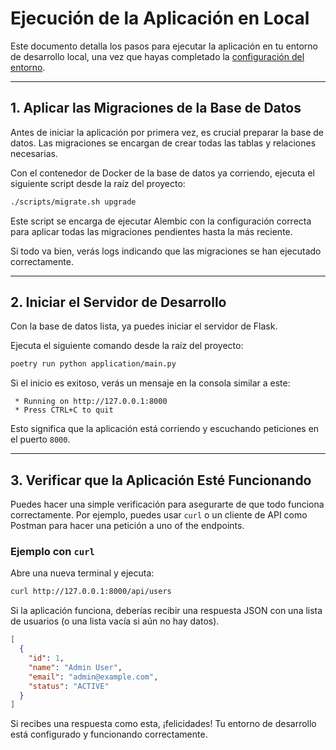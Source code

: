 # Ejecución de la Aplicación en Local

Este documento detalla los pasos para ejecutar la aplicación en tu entorno de desarrollo local, una vez que hayas completado la [configuración del entorno](./environment.md).

---

## 1. Aplicar las Migraciones de la Base de Datos

Antes de iniciar la aplicación por primera vez, es crucial preparar la base de datos. Las migraciones se encargan de crear todas las tablas y relaciones necesarias.

Con el contenedor de Docker de la base de datos ya corriendo, ejecuta el siguiente script desde la raíz del proyecto:

```bash
./scripts/migrate.sh upgrade
```

Este script se encarga de ejecutar Alembic con la configuración correcta para aplicar todas las migraciones pendientes hasta la más reciente.

Si todo va bien, verás logs indicando que las migraciones se han ejecutado correctamente.

---

## 2. Iniciar el Servidor de Desarrollo

Con la base de datos lista, ya puedes iniciar el servidor de Flask.

Ejecuta el siguiente comando desde la raíz del proyecto:

```bash
poetry run python application/main.py
```

Si el inicio es exitoso, verás un mensaje en la consola similar a este:

```
 * Running on http://127.0.0.1:8000
 * Press CTRL+C to quit
```

Esto significa que la aplicación está corriendo y escuchando peticiones en el puerto `8000`.

---

## 3. Verificar que la Aplicación Esté Funcionando

Puedes hacer una simple verificación para asegurarte de que todo funciona correctamente. Por ejemplo, puedes usar `curl` o un cliente de API como Postman para hacer una petición a uno of the endpoints.

### Ejemplo con `curl`

Abre una nueva terminal y ejecuta:

```bash
curl http://127.0.0.1:8000/api/users
```

Si la aplicación funciona, deberías recibir una respuesta JSON con una lista de usuarios (o una lista vacía si aún no hay datos).

```json
[
  {
    "id": 1,
    "name": "Admin User",
    "email": "admin@example.com",
    "status": "ACTIVE"
  }
]
```

Si recibes una respuesta como esta, ¡felicidades! Tu entorno de desarrollo está configurado y funcionando correctamente. 